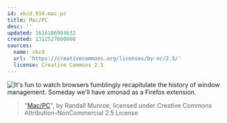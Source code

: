 ```yaml
---
id: xkcd.934-mac-pc
title: Mac/PC
desc: ''
updated: 1616186984632
created: 1312527600000
sources:
  name: xkcd
  url: 'https://creativecommons.org/licenses/by-nc/2.5/'
  license: Creative Commons 2.5
---
```

![It's fun to watch browsers fumblingly recapitulate the history of window management. Someday we'll have xmonad as a Firefox extension.](https://imgs.xkcd.com/comics/mac_pc.png)
> "[Mac/PC](https://xkcd.com/934/)", by Randall Munroe, licensed under Creative Commons Attribution-NonCommercial 2.5 License

